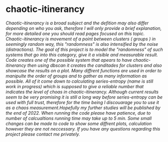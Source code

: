 # chaotic-itinerancy
*Chaotic-itinerancy is a broad subject and the defition may also differ depending on who you ask, therefore I will only provide a brief explanation, for more detailed one you should read pages focused on this topic. Chaotic-itinerancy is movement of a point between clusters ( groups ) in seemingly random way, this "randomness" is also intensified by the noise (distractions). The goal of this project is to model the "randomness" of such systems that go into this category, give it a visible and measurable result. Code creates one of the possible system that apears to have chaotic-itinerancy then using dbscan it creates the canditades for clusters and also showcase the results on a plot. Many diffrent functions are used in order to manipulte the order of groups and to gather as many information as possible. All of it come down to calculating series-entropy (name is still work in progress) which is supposed to give a reliable number that indicates the level of choas in chaotic-itinerancy.
Although current results seem to be very promising it is still a long way before series-entropy can be used with full trust, therefore for the time being I discouarage you to use it as a chaos measurement.Hopefully my further studies will be published by the end of 2022. When running the code please have patience, due to number of calcualtions running time may take up to 5 min. Some small changes can be made to code to show some diffrent plots, calculation however they are not neccessary. If you have any questions regarding this project please contact me privately.*
